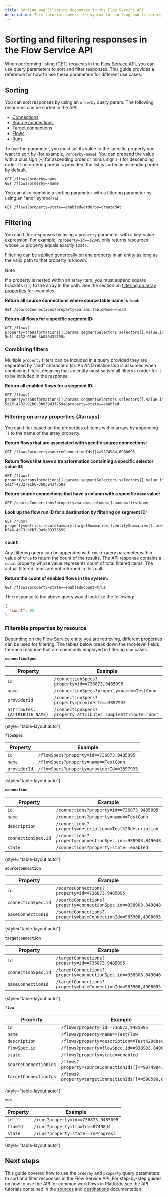 ```yaml
---
title: Sorting and Filtering Responses in the Flow Service API
description: This tutorial covers the syntax for sorting and filtering using query parameters in the Flow Service API, including some advanced use cases.
---
```

# Sorting and filtering responses in the Flow Service API

When performing listing (GET) requests in the [Flow Service API](https://www.adobe.io/experience-platform-apis/references/flow-service/), you can use query parameters to sort and filter responses. This guide provides a reference for how to use these parameters for different use cases.

## Sorting

You can sort responses by using an `orderby` query param. The following resources can be sorted in the API:

* [Connections](https://www.adobe.io/experience-platform-apis/references/flow-service/#tag/Connections)
* [Source connections](https://www.adobe.io/experience-platform-apis/references/flow-service/#tag/Source-connections)
* [Target connections](https://www.adobe.io/experience-platform-apis/references/flow-service/#tag/Target-connections)
* [Flows](https://www.adobe.io/experience-platform-apis/references/flow-service/#tag/Flows)
* [Runs](https://www.adobe.io/experience-platform-apis/references/flow-service/#tag/Runs)

To use the parameter, you must set its value to the specific property you want to sort by (for example, `?orderby=name`). You can prepend the value with a plus sign (`+`) for ascending order or minus sign (`-`) for descending order. If no ordering prefix is provided, the list is sorted in ascending order by default.

```http
GET /flows?orderby=name
GET /flows?orderby=-name
```

You can also combine a sorting parameter with a filtering parameter by using an "and" symbol (`&`).

```http
GET /flows?property=state==enabled&orderby=createdAt
```

## Filtering

You can filter responses by using a `property` parameter with a key-value expression. For example, `?property=id==12345` only returns resources whose `id` property equals exactly `12345`.

Filtering can be applied generically on any property in an entity as long as the valid path to that property is known.

>[!NOTE]
>
>If a property is nested within an array item, you must append square brackets (`[]`) to the array in the path. See the section on [filtering on array properties](#arrays) for examples.

**Return all source connections where source table name is `lead`:**

```http
GET /sourceConnections?property=params.tableName==lead
```

**Return all flows for a specific segment ID:**

```http
GET /flows?property=transformations[].params.segmentSelectors.selectors[].value.id==5722a16f-5e1f-4732-91b6-3b03943f759a
```

### Combining filters

Multiple `property` filters can be included in a query provided they are separated by "and" characters (`&`). An AND relationship is assumed when combining filters, meaning that an entity must satisfy all filters in order for it to be included in the response.

**Return all enabled flows for a segment ID:**

```http
GET /flows?property=transformations[].params.segmentSelectors.selectors[].value.id==5722a16f-5e1f-4732-91b6-3b03943f759a&property=state==enabled
```

### Filtering on array properties {#arrays}

You can filter based on the properties of items within arrays by appending `[]` to the name of the array property.

**Return flows that are associated with specific source connections:**

```http
GET /flows?property=sourceConnectionIds[]==9874984,6980696
```

**Return flows that have a transformation containing a specific selector value ID:**

```http
GET /flows?property=transformations[].params.segmentSelectors.selectors[].value.id==5722a16f-5e1f-4732-91b6-3b03943f759a
```

**Return source connections that have a column with a specific `name` value:**

```http
GET /sourceConnections?property=params.columns[].name==firstName
```

**Look up the flow run ID for a destination by filtering on segment ID:**

```http
GET /runs?property=metrics.recordSummary.targetSummaries[].entitySummaries[].id==segment:068d6e2c-b546-4c73-bfb7-9a9d33375659
```

### `count`

Any filtering query can be appended with `count` query parameter with a value of `true` to return the count of the results. The API response contains a `count` property whose value represents count of total filtered items. The actual filtered items are not returned in this call.

**Return the count of enabled flows in the system:**

```http
GET /flows?property=state==enabled&count=true
```

The response to the above query would look like the following:

```json
{
  "count": 95
}
```

### Filterable properties by resource

Depending on the Flow Service entity you are retrieving, different properties can be used for filtering. The tables below break down the root-level fields for each resource that are commonly employed in filtering use cases.

**`connectionSpec`**

| Property | Example |
| --- | --- |
| `id` | `/connectionSpecs?property=id==736873,9485095` |
| `name` | `/connectionSpecs?property=name==TestConn` |
| `providerId` | `/connectionSpecs?property=providerId==3897933` |
| `attributes.{ATTRIBUTE_NAME}` | `/connectionSpecs?property=attributes.sampleAttribute="abc"` |

{style="table-layout:auto"}

**`flowSpec`**

| Property | Example |
| --- | --- |
| `id` | `/flowSpecs?property=id==736873,9485095` |
| `name` | `/flowSpecs?property=name==TestConn` |
| `providerId` | `/flowSpecs?property=providerId==3897933` |

{style="table-layout:auto"}

**`connection`**

| Property | Example |
| --- | --- |
| `id` | `/connections?property=id==736873,9485095` |
| `name` | `/connections?property=name==TestConn` |
| `description` | `/connections?property=description==Test%20description` |
| `connectionSpec.id` | `/connections?property=connectionSpec.id==938903,849048` |
| `state` | `/connections?property=state==enabled` |

{style="table-layout:auto"}

**`sourceConnection`**

| Property | Example |
| --- | --- |
| `id` | `/sourceConnections?property=id==736873,9485095` |
| `connectionSpec.id` | `/sourceConnections?property=connectionSpec.id==938903,849048` |
| `baseConnectionId` | `/sourceConnections?property=baseConnectionId==983908,4908095` |

{style="table-layout:auto"}

**`targetConnection`**

| Property | Example |
| --- | --- |
| `id` | `/targetConnections?property=id==736873,9485095` |
| `connectionSpec.id` | `/targetConnections?property=connectionSpec.id==938903,849048` |
| `baseConnectionId` | `/targetConnections?property=baseConnectionId==983908,4908095` |

{style="table-layout:auto"}

**`flow`**

| Property | Example |
| --- | --- |
| `id` | `/flows?property=id==736873,9485095` |
| `name` | `/flows?property=name==TestFlow` |
| `description` | `/flows?property=description==Test%20description` |
| `flowSpec.id` | `/flows?property=flowSpec.id==938903,849048` |
| `state` | `/flows?property=state==enabled` |
| `sourceConnectionIds` | `/flows?property=sourceConnectionIds[]==9874984,6980696` |
| `targetConnectionIds` | `/flows?property=targetConnectionIds[]==598590,690666` |

{style="table-layout:auto"}

**`run`**

| Property | Example |
| --- | --- |
| `id` | `/runs?property=id==736873,9485095` |
| `flowId` | `/runs?property=flowId==8749844` |
| `state` | `/runs?property=state==inProgress` |

{style="table-layout:auto"}

## Next steps

This guide covered how to use the `orderby` and `property` query parameters to sort and filter responses in the Flow Service API. For step-by-step guides on how to use the API for common workflows in Platform, see the API tutorials contained in the [sources](../../sources/home.md) and [destinations](../../destinations/home.md) documentation.
